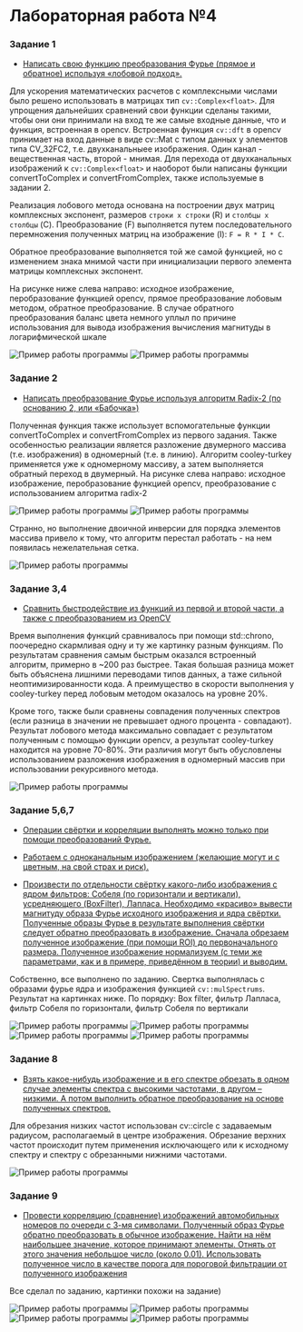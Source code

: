 # Лабораторная работа №4

### Задание 1

- <ins>Написать свою функцию преобразования Фурье (прямое и обратное) используя «лобовой подход».</ins>

Для ускорения математических расчетов с комплексными числами было решено использовать в матрицах тип `cv::Complex<float>`. Для упрощения дальнейших сравнений свои функции сделаны такими, чтобы они они принимали на вход те же самые входные данные, что и функция, встроенная в opencv. Встроенная функция `cv::dft` в opencv принимает на вход данные в виде cv::Mat с типом данных у элементов типа CV_32FC2, т.е. двухканальныее изображения. Один канал - вещественная часть, второй - мнимая. Для перехода от двухканальных изображений к `cv::Complex<float>` и наоборот были написаны функции convertToComplex и convertFromComplex, также используемые в задании 2.

Реализация лобового метода основана на построении двух матриц комплексных экспонент, размеров `строки х строки` (R) и `столбцы х столбцы` (C). Преобразование (F) выполняется путем последовательного перемножения полученных матриц на изображение (I): `F = R * I * C`.

Обратное преобразование выполняется той же самой функцией, но с изменением знака мнимой части при инициализации первого элемента матрицы комплексных экспонент.

На рисунке ниже слева направо: исходное изображение, перобразование функцией opencv, прямое преобразование лобовым методом, обратное преобразование. В случае обратного преобразования баланс цвета немного уплыл по причине использования для вывода изображения вычисления магнитуды в логарифмической шкале

![Пример работы программы](readme_img/example1_0.png)
![Пример работы программы](readme_img/example1_1.png)


### Задание 2

- <ins>Написать преобразование Фурье используя алгоритм Radix-2 (по основанию 2, или «Бабочка»)</ins>

Полученная функция также использует вспомогательные функции convertToComplex и convertFromComplex из первого задания. Также особенностью реализации является разложение двумерного массива (т.е. изображения) в одномерный (т.е. в линию). Алгоритм cooley-turkey применяется уже к одномерному массиву, а затем выполняется обратный переход в двумерный. На рисунке слева направо: исходное изображение, перобразование функцией opencv, преобразование с использованием алгоритма radix-2

![Пример работы программы](readme_img/example2_0.png)
![Пример работы программы](readme_img/example2_1.png)

Странно, но выполнение двоичной инверсии для порядка элементов массива привело к тому, что алгоритм перестал работать - на нем появилась нежелательная сетка.

![Пример работы программы](readme_img/example2_2.png)


### Задание 3,4

- <ins>Сравнить быстродействие из функций из первой и второй части, а также с преобразованием из OpenCV</ins>

Время выполнения функций сравнивалось при помощи std::chrono, поочередно скармливая одну и ту же картинку разным функциям. По результатам сравнения самым быстрым оказался встроенный алгоритм, примерно в ~200 раз быстрее. Такая большая разница может быть объяснена лишними переводами типов данных, а таже сильной неоптимизированности кода. А преимущество в скорости выполнения у cooley-turkey перед лобовым методом оказалось на уровне 20%. 

Кроме того, также были сравнены совпадения полученных спектров (если разница в значении не превышает одного процента - совпадают). Результат лобового метода максимально совпадает с результатом полученным с помощью функции opencv, а результат cooley-turkey находится на уровне 70-80%. Эти различия могут быть обусловлены использованием разложения изображения в одномерный массив при использовании рекурсивного метода.

![Пример работы программы](readme_img/example3.png)


### Задание 5,6,7

- <ins>Операции свёртки и корреляции выполнять можно только при помощи преобразований Фурье.</ins>

- <ins>Работаем с одноканальным изображением (желающие могут и с цветным, на свой страх и риск).</ins>

- <ins>Произвести по отдельности свёртку какого-либо изображения с ядром фильтров: Собеля (по горизонтали и вертикали), усредняющего (BoxFilter), Лапласа. Необходимо «красиво» вывести магнитуду образа Фурье исходного изображения и ядра свёртки. Полученные образы Фурье в результате выполнения свёртки следует обратно преобразовать в изображение. Сначала обрезаем полученное изображение (при помощи ROI) до первоначального размера. Полученное изображение нормализуем (с теми же параметрами, как и в примере, приведённом в теории) и выводим.</ins>

Собственно, все выполнено по заданию. Свертка выполнялась с образами фурье ядра и изображения функцией `cv::mulSpectrums`. Результат на картинках ниже. По порядку: Box filter, фильтр Лапласа, фильтр Собеля по горизонтали, фильтр Собеля по вертикали

![Пример работы программы](readme_img/example5_0.png)
![Пример работы программы](readme_img/example5_1.png)
![Пример работы программы](readme_img/example5_2.png)
![Пример работы программы](readme_img/example5_3.png)


### Задание 8

- <ins>Взять какое-нибудь изображение и в его спектре обрезать в одном случае элементы спектра с высокими частотами, в другом – низкими. А потом выполнить обратное преобразование на основе полученных спектров.</ins>

Для обрезания низких частот использован cv::circle с задаваемым радиусом, располагаемый в центре изображения. Обрезание верхних частот происходит путем применения исключающего или к исходному спектру и спектру с обрезанными нижними частотами.

![Пример работы программы](readme_img/example8.png)


### Задание 9

- <ins>Провести корреляцию (сравнение) изображений автомобильных номеров по очереди с 3-мя символами. Полученный образ Фурье обратно преобразовать в обычное изображение. Найти на нём наибольшее значение, которое принимают элементы. Отнять от этого значения небольшое число (около 0.01). Использовать полученное число в качестве порога для пороговой фильтрации от полученного изображения</ins>

Все сделал по заданию, картинки похожи на задание)

![Пример работы программы](readme_img/example9_0.png)
![Пример работы программы](readme_img/example9_1.png)
![Пример работы программы](readme_img/example9_2.png)
![Пример работы программы](readme_img/example9_3.png)
